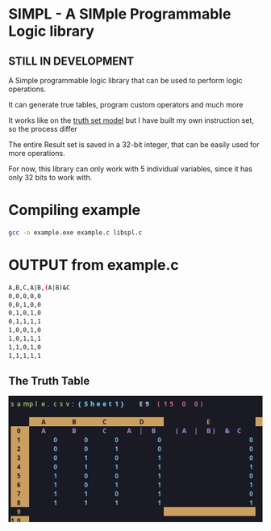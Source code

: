 # **SIMPL**  - A **SIM**ple **P**rogrammable **L**ogic library
## STILL IN DEVELOPMENT
A Simple programmable logic library that can be used to perform logic operations.

It can generate true tables, program custom operators and much more

It works like on the [truth set model](./doc/SSRN-id4028578.pdf) but I have built my own instruction set, so the process differ

The entire Result set is saved in a 32-bit integer, that can be easily used for more operations.

For now, this library can only work with 5 individual variables, since it has only 32 bits to work with.

# Compiling example
```bash
gcc -o example.exe example.c libspl.c
```

# OUTPUT from example.c
```bash
A,B,C,A|B,(A|B)&C
0,0,0,0,0
0,0,1,0,0
0,1,0,1,0
0,1,1,1,1
1,0,0,1,0
1,0,1,1,1
1,1,0,1,0
1,1,1,1,1
```

## The Truth Table
![](./images/ExampleTable.jpg)
